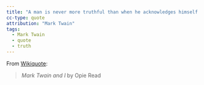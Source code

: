 ```yaml
---
title: "A man is never more truthful than when he acknowledges himself a liar."
cc-type: quote
attribution: "Mark Twain"
tags:
  - Mark Twain
  - quote
  - truth
---
```

From [Wikiquote](https://en.wikiquote.org/wiki/Mark_Twain):
> *Mark Twain and I* by Opie Read
